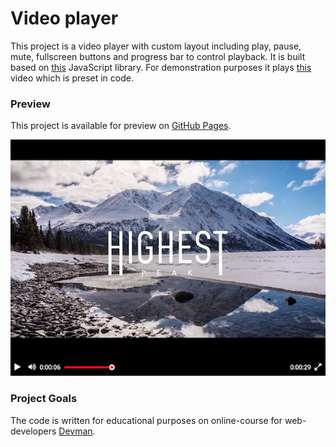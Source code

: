 # Video player

This project is a video player with custom layout including play, pause, mute, fullscreen buttons and progress bar to control playback. It is built based on [this](https://github.com/devmanorg/video-player-jslib) JavaScript library.
For demonstration purposes it plays [this](https://dvmn.org/media/filer_public/78/db/78db3456-3fd3-4504-9ed9-d2d1fd843c0b/highest_peak.mp4) video which is preset in code.

### Preview

This project is available for preview on [GitHub Pages](https://pkzrnvch.github.io/video-player-layout/).

![screenshot](assets/screenshots/video_player_screenshot.png)

### Project Goals

The code is written for educational purposes on online-course for web-developers [Devman](https://dvmn.org).